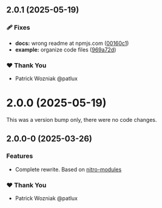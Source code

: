 ## 2.0.1 (2025-05-19)

### 🩹 Fixes

- **docs:** wrong readme at npmjs.com ([00160c1](https://github.com/patlux/react-native-bluetooth-state-manager/commit/00160c1))
- **example:** organize code files ([969a72d](https://github.com/patlux/react-native-bluetooth-state-manager/commit/969a72d))

### ❤️ Thank You

- Patrick Wozniak @patlux

# 2.0.0 (2025-05-19)

This was a version bump only, there were no code changes.

## 2.0.0-0 (2025-03-26)

### Features

- Complete rewrite. Based on [nitro-modules](https://nitro.margelo.com/)

### ❤️ Thank You

- Patrick Wozniak @patlux

